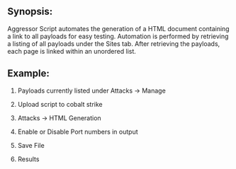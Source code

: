 ## Synopsis:

Aggressor Script automates the generation of a HTML document containing a link to all payloads for easy testing. Automation is performed by retrieving a listing of all payloads under the Sites tab. After retrieving the payloads, each page is linked within an unordered list. 

## Example:

1. Payloads currently listed under Attacks -> Manage 


2. Upload script to cobalt strike


3. Attacks -> HTML Generation


4. Enable or Disable Port numbers in output


5. Save File


6. Results
